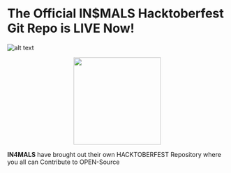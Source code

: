 # The Official IN$MALS Hacktoberfest Git Repo is LIVE Now!


![alt text](https://github.com/io-xception/HacktoberFest2021_IN4MALS/blob/main/Base_Repo/logo-hacktoberfest-full.f42e3b1.svg)
<p align="center">
<img src="https://github.com/io-xception/HacktoberFest2021_IN4MALS/blob/main/Base_Repo/logo-hacktoberfest-full.f42e3b1.svg" width="200" height="200" />
</p>

**IN4MALS** have brought out their own HACKTOBERFEST Repository where you all can Contribute to OPEN-Source
